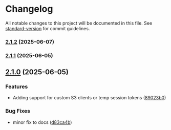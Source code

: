 # Changelog

All notable changes to this project will be documented in this file. See [standard-version](https://github.com/conventional-changelog/standard-version) for commit guidelines.

### [2.1.2](https://github.com/thepipster/s3-orm/compare/v2.1.1...v2.1.2) (2025-06-07)

### [2.1.1](https://github.com/thepipster/s3-orm/compare/v2.1.0...v2.1.1) (2025-06-05)

## [2.1.0](https://github.com/thepipster/s3-orm/compare/v1.1.0...v2.1.0) (2025-06-05)


### Features

* Adding support for custom S3 clients or temp session tokens ([89023b0](https://github.com/thepipster/s3-orm/commit/89023b0d843c7f05835c2950d0721e3eefe7689e))


### Bug Fixes

* minor fix to docs ([d83ca4b](https://github.com/thepipster/s3-orm/commit/d83ca4befdf3d162815a990e90bcc0711e66d2de))
